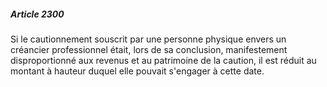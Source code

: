 ##### Article 2300

Si le cautionnement souscrit par une personne physique envers un créancier professionnel était, lors de sa conclusion, manifestement disproportionné aux revenus et au patrimoine de la caution, il est réduit au montant à hauteur duquel elle pouvait s'engager à cette date.

